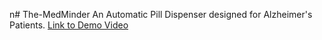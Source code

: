 n# The-MedMinder
An Automatic Pill Dispenser designed for Alzheimer's Patients.
[Link to Demo Video](https://www.youtube.com/watch?v=GfVP3wkr3ig)

